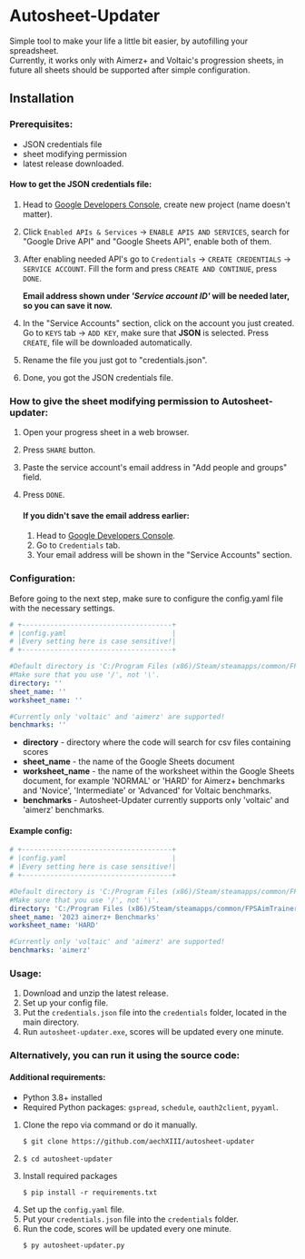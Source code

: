 # Autosheet-Updater
Simple tool to make your life a little bit easier, by autofilling your spreadsheet.  
Currently, it works only with Aimerz+ and Voltaic's progression sheets, in future all sheets should be supported after simple configuration.

## Installation
### Prerequisites:
- JSON credentials file
- sheet modifying permission
- latest release downloaded.


#### How to get the JSON credentials file:
1. Head to [Google Developers Console](https://console.developers.google.com/), create new project (name doesn't matter).
2. Click `Enabled APIs & Services` -> `ENABLE APIS AND SERVICES`, search for "Google Drive API" and "Google Sheets API", enable both of them. 
3. After enabling needed API's go to `Credentials` -> `CREATE CREDENTIALS` -> `SERVICE ACCOUNT`. Fill the form and press `CREATE AND CONTINUE`, press `DONE`. 
  
   **Email address shown under *'Service account ID'* will be needed later, so you can save it now.**

4. In the "Service Accounts" section, click on the account you just created. Go to `KEYS` tab -> `ADD KEY`, make sure that **JSON** is selected. Press `CREATE`, file will be downloaded automatically.
5. Rename the file you just got to "credentials.json".
6. Done, you got the JSON credentials file. 

### How to give the sheet modifying permission to Autosheet-updater:
1. Open your progress sheet in a web browser.
2. Press `SHARE` button.
3. Paste the service account's email address in "Add people and groups" field.
4. Press `DONE`.

   #### If you didn't save the email address earlier:
   1. Head to [Google Developers Console](https://console.developers.google.com/).
   2. Go to `Credentials` tab.
   3. Your email address will be shown in the "Service Accounts" section.

### Configuration:
Before going to the next step, make sure to configure the config.yaml file with the necessary settings.
```yaml
# +-------------------------------------+
# |config.yaml                          |
# |Every setting here is case sensitive!|
# +-------------------------------------+

#Default directory is 'C:/Program Files (x86)/Steam/steamapps/common/FPSAimTrainer/FPSAimTrainer/stats'
#Make sure that you use '/', not '\'.
directory: ''
sheet_name: ''
worksheet_name: ''

#Currently only 'voltaic' and 'aimerz' are supported!
benchmarks: ''
```
   - **directory** - directory where the code will search for csv files containing scores
   - **sheet_name** - the name of the Google Sheets document
   - **worksheet_name** - the name of the worksheet within the Google Sheets document, for example 'NORMAL' or 'HARD' for Aimerz+ benchmarks and 'Novice', 'Intermediate' or 'Advanced' for Voltaic benchmarks.
   - **benchmarks** - Autosheet-Updater currently supports only 'voltaic' and 'aimerz' benchmarks.

#### Example config:
```yaml
# +-------------------------------------+
# |config.yaml                          |
# |Every setting here is case sensitive!|
# +-------------------------------------+

#Default directory is 'C:/Program Files (x86)/Steam/steamapps/common/FPSAimTrainer/FPSAimTrainer/stats'
#Make sure that you use '/', not '\'.
directory: 'C:/Program Files (x86)/Steam/steamapps/common/FPSAimTrainer/FPSAimTrainer/stats'
sheet_name: '2023 aimerz+ Benchmarks'
worksheet_name: 'HARD'

#Currently only 'voltaic' and 'aimerz' are supported!
benchmarks: 'aimerz'
```
### Usage:
1. Download and unzip the latest release.
2. Set up your config file.
3. Put the `credentials.json` file into the `credentials` folder, located in the main directory.
4. Run `autosheet-updater.exe`, scores will be updated every one minute.

### Alternatively, you can run it using the source code:
#### Additional requirements:
- Python 3.8+ installed
- Required Python packages: `gspread`, `schedule`, `oauth2client`, `pyyaml`.

1. Clone the repo via command or do it manually.
   ```shell
   $ git clone https://github.com/aechXIII/autosheet-updater
   ```
2. ```shell
   $ cd autosheet-updater
   ```
3. Install required packages
   ```shell
   $ pip install -r requirements.txt
   ```
4. Set up the `config.yaml` file.
5. Put your `credentials.json` file into the `credentials` folder.
4. Run the code, scores will be updated every one minute.
   ```shell
   $ py autosheet-updater.py
   ```

